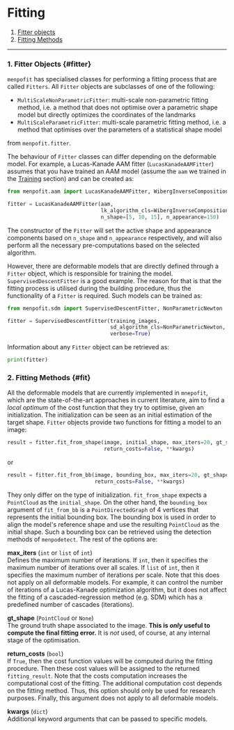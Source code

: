 Fitting
=======

1. [Fitter objects](#fitter)
2. [Fitting Methods](#fit)

---------------------------------------

### 1. Fitter Objects {#fitter}
`menpofit` has specialised classes for performing a fitting process that are called `Fitters`.
All `Fitter` objects are subclasses of one of the following:
  * `MultiScaleNonParametricFitter`: multi-scale non-parametric fitting method, i.e. a method that does not optimise over a parametric shape model
    but directly optimizes the coordinates of the landmarks
  * `MultiScaleParametricFitter`: multi-scale parametric fitting method, i.e. a method that optimises over the parameters of a statistical shape model

from `menpofit.fitter`.

The behaviour of `Fitter` classes can differ depending on the deformable model.
For example, a Lucas-Kanade AAM fitter (`LucasKanadeAAMFitter`) assumes that you have trained an AAM model
(assume the `aam` we trained in the [Training](training.md) section) and can be created as:

```python
from menpofit.aam import LucasKanadeAAMFitter, WibergInverseCompositional

fitter = LucasKanadeAAMFitter(aam,
                              lk_algorithm_cls=WibergInverseCompositional,
                              n_shape=[5, 10, 15], n_appearance=150)
```

The constructor of the `Fitter` will set the active shape and appearance components based on `n_shape` and `n_appearance` respectively,
and will also perform all the necessary pre-computations based on the selected algorithm.

However, there are deformable models that are directly defined through a `Fitter` object,
which is responsible for training the model. `SupervisedDescentFitter` is a good example.
The reason for that is that the fitting process is utilised during the building procedure,
thus the functionality of a `Fitter` is required. Such models can be trained as:

```python
from menpofit.sdm import SupervisedDescentFitter, NonParametricNewton

fitter = SupervisedDescentFitter(training_images,
                                 sd_algorithm_cls=NonParametricNewton,
                                 verbose=True)
```

Information about any `Fitter` object can be retrieved as:

```python
print(fitter)
```


### 2. Fitting Methods {#fit}
All the deformable models that are currently implemented in `mnepofit`,
which are the state-of-the-art approaches in current literature,
aim to find a *local optimum* of the cost function that they try to optimise, given an initialization.
The initialization can be seen as an initial estimation of the target shape.
`Fitter` objects provide two functions for fitting a model to an image:

```python
result = fitter.fit_from_shape(image, initial_shape, max_iters=20, gt_shape=None,
                               return_costs=False, **kwargs)
```

or

```python
result = fitter.fit_from_bb(image, bounding_box, max_iters=20, gt_shape=None,
                            return_costs=False, **kwargs)
```

They only differ on the type of initialization. `fit_from_shape` expects a `PointCloud` as the `initial_shape`.
On the other hand, the `bounding_box` argument of `fit_from_bb` is a `PointDirectedGraph` of 4 vertices that
represents the initial bounding box. The bounding box is used in order to align the model's reference shape and
use the resulting `PointCloud` as the initial shape. Such a bounding box can be retrieved using the detection methods
of `menpodetect`. The rest of the options are:

**max\_iters** (`int` or `list` of `int`)  
Defines the maximum number of iterations. If `int`, then it specifies the maximum number of iterations over all scales.
If `list` of `int`, then it specifies the maximum number of iterations per scale.
Note that this does not apply on all deformable models.
For example, it can control the number of iterations of a Lucas-Kanade optimization algorithm,
but it does not affect the fitting of a cascaded-regression method (e.g. SDM) which has a predefined number of cascades (iterations).

**gt\_shape** (`PointCloud` or ``None``)  
The ground truth shape associated to the image. **This is *only* useful to compute the final fitting error.**
It is *not* used, of course, at any internal stage of the optimisation.

**return\_costs** (`bool`)  
If ``True``, then the cost function values will be computed during the fitting procedure.
Then these cost values will be assigned to the returned `fitting_result`.
Note that the costs computation increases the computational cost of the fitting.
The additional computation cost depends on the fitting method.
Thus, this option should only be used for research purposes.
Finally, this argument does not apply to all deformable models.

**kwargs** (`dict`)  
Additional keyword arguments that can be passed to specific models.

